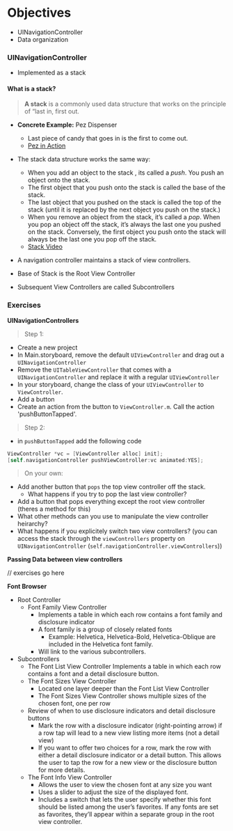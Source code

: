 # Objectives 
* UINavigationController
* Data organization

### UINavigationController

* Implemented as a stack

#### What is a stack?
> **A stack** is a commonly used data structure that works on the principle of “last in, first out.

* **Concrete Example:** Pez Dispenser 
  * Last piece of candy that goes in is the first to come out.  
  * [Pez in Action](https://www.youtube.com/watch?v=aCx_dBWzsgE)

* The stack data structure works the same way:
  * When you add an object to the stack , its called a *push*. You push an object onto the stack.
  * The first object that you push onto the stack is called the base of the stack.
  * The last object that you pushed on the stack is called the top of the stack (until it is replaced by the next object you push on the stack.)
  * When you remove an object from the stack, it’s called a *pop*. When you pop an object off the stack, it’s always the last one you pushed on the stack. Conversely, the first object you push onto the stack will always be the last one you pop off the stack.
  * [Stack Video](https://www.youtube.com/watch?v=Z7f3IFqID0s)    

* A navigation controller maintains a stack of view controllers.
* Base of Stack is the Root View Controller
* Subsequent View Controllers are called Subcontrollers


### Exercises

**UINavigationControllers**

> Step 1: 
* Create a new project
* In Main.storyboard, remove the default `UIViewController` and drag out a `UINavigationController`
* Remove the `UITableViewController` that comes with a `UINavigationController` and replace it with a regular `UIViewController`
* In your storyboard, change the class of your `UIViewController` to `ViewController`.
* Add a button
* Create an action from the button to `ViewController.m`. Call the action 'pushButtonTapped'.

> Step 2: 
* in `pushButtonTapped` add the following code
``` objective-c
ViewController *vc = [ViewController alloc] init];
[self.navigationController pushViewController:vc animated:YES];
```

> On your own: 
* Add another button that `pops` the top view controller off the stack.
  * What happens if you try to pop the last view controller?
* Add a button that pops everything except the root view controller (theres a method for this)
* What other methods can you use to manipulate the view controller heirarchy?
* What happens if you explicitely switch two view controllers? (you can access the stack through the `viewControllers` property on `UINavigationController` (`self.navigationController.viewControllers`))

**Passing Data between view controllers**

// exercises go here

**Font Browser**

* Root Controller
  * Font Family View Controller
    * Implements a table in which each row contains a font family and disclosure indicator
    * A font family is a group of closely related fonts
      * Example: Helvetica, Helvetica-Bold, Helvetica-Oblique are included in the Helvetica font family.
    * Will link to the various subcontrollers.
* Subcontrollers
  * The Font List View Controller
Implements a table in which each row contains a font and a detail disclosure button.
  * The Font Sizes View Controller
    * Located one layer deeper than the Font List View Controller
    * The Font Sizes View Controller shows multiple sizes of the chosen font, one per row
  * Review of when to use disclosure indicators and detail disclosure buttons
    * Mark the row with a disclosure indicator (right-pointing arrow) if a row tap will lead to a new view listing more items (not a detail view)
    * If you want to offer two choices for a row, mark the row with either a detail disclosure indicator or a detail button. This allows the user to tap the row for a new view or the disclosure button for more details.
  * The Font Info View Controller
    * Allows the user to view the chosen font at any size you want
    * Uses a slider to adjust the size of the displayed font.
    * Includes a switch that lets the user specify whether this font should be listed among the user’s favorites. If any fonts are set as favorites, they’ll appear within a separate group in the root view controller.

